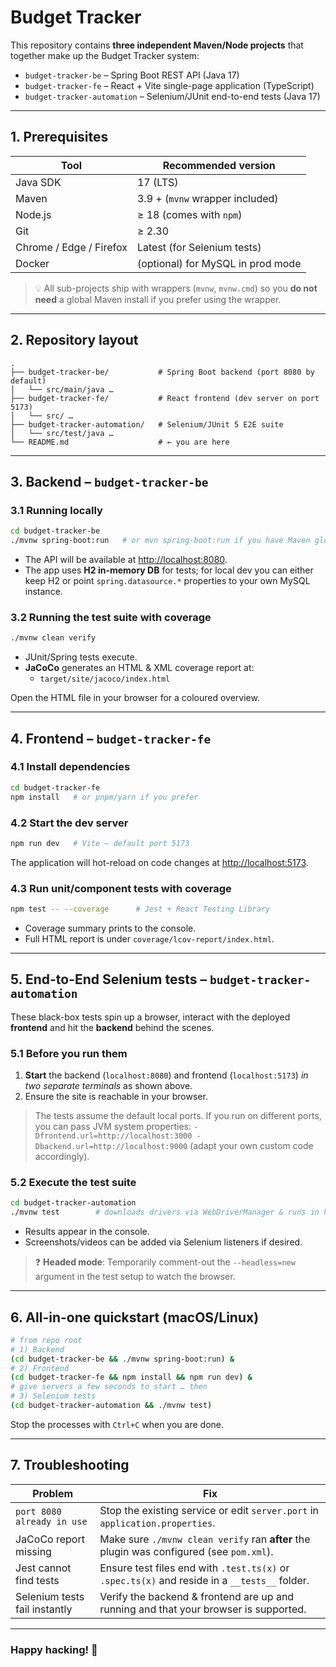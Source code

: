 # Budget Tracker

This repository contains **three independent Maven/Node projects** that together make up the Budget Tracker system:

* `budget-tracker-be` – Spring Boot REST API (Java 17)
* `budget-tracker-fe` – React + Vite single-page application (TypeScript)
* `budget-tracker-automation` – Selenium/JUnit end-to-end tests (Java 17)

---
## 1. Prerequisites

| Tool | Recommended version |
|------|---------------------|
| Java SDK | 17 (LTS) |
| Maven  | 3.9 + (`mvnw` wrapper included) |
| Node.js | ≥ 18 (comes with `npm`) |
| Git | ≥ 2.30 |
| Chrome / Edge / Firefox | Latest (for Selenium tests) |
| Docker | (optional) for MySQL in prod mode |

> 💡 All sub-projects ship with wrappers (`mvnw`, `mvnw.cmd`) so you **do not need** a global Maven install if you prefer using the wrapper.

---
## 2. Repository layout

```
.
├── budget-tracker-be/           # Spring Boot backend (port 8080 by default)
│   └── src/main/java …
├── budget-tracker-fe/           # React frontend (dev server on port 5173)
│   └── src/ …
├── budget-tracker-automation/   # Selenium/JUnit 5 E2E suite
│   └── src/test/java …
└── README.md                    # ← you are here
```

---
## 3. Backend – `budget-tracker-be`

### 3.1 Running locally

```bash
cd budget-tracker-be
./mvnw spring-boot:run   # or mvn spring-boot:run if you have Maven globally
```

* The API will be available at <http://localhost:8080>.
* The app uses **H2 in-memory DB** for tests; for local dev you can either keep H2 or point `spring.datasource.*` properties to your own MySQL instance.

### 3.2 Running the test suite **with coverage**

```bash
./mvnw clean verify
```

* JUnit/Spring tests execute.
* **JaCoCo** generates an HTML & XML coverage report at:
  * `target/site/jacoco/index.html`

Open the HTML file in your browser for a coloured overview.

---
## 4. Frontend – `budget-tracker-fe`

### 4.1 Install dependencies

```bash
cd budget-tracker-fe
npm install   # or pnpm/yarn if you prefer
```

### 4.2 Start the dev server

```bash
npm run dev   # Vite – default port 5173
```

The application will hot-reload on code changes at <http://localhost:5173>.

### 4.3 Run **unit/component tests** with coverage

```bash
npm test -- --coverage      # Jest + React Testing Library
```

* Coverage summary prints to the console.
* Full HTML report is under `coverage/lcov-report/index.html`.

---
## 5. End-to-End Selenium tests – `budget-tracker-automation`

These black-box tests spin up a browser, interact with the deployed **frontend** and hit the **backend** behind the scenes.

### 5.1 Before you run them

1. **Start** the backend (`localhost:8080`) and frontend (`localhost:5173`) *in two separate terminals* as shown above.
2. Ensure the site is reachable in your browser.

> The tests assume the default local ports.  If you run on different ports, you can pass JVM system properties: `-Dfrontend.url=http://localhost:3000 -Dbackend.url=http://localhost:9000` (adapt your own custom code accordingly).

### 5.2 Execute the test suite

```bash
cd budget-tracker-automation
./mvnw test        # downloads drivers via WebDriverManager & runs in headless mode
```

* Results appear in the console.
* Screenshots/videos can be added via Selenium listeners if desired.

> ❓ **Headed mode**: Temporarily comment-out the `--headless=new` argument in the test setup to watch the browser.

---
## 6. All-in-one quickstart (macOS/Linux)

```bash
# from repo root
# 1) Backend
(cd budget-tracker-be && ./mvnw spring-boot:run) &
# 2) Frontend
(cd budget-tracker-fe && npm install && npm run dev) &
# give servers a few seconds to start … then
# 3) Selenium tests
(cd budget-tracker-automation && ./mvnw test)
```

Stop the processes with `Ctrl+C` when you are done.

---
## 7. Troubleshooting

| Problem | Fix |
|---------|------|
| `port 8080 already in use` | Stop the existing service or edit `server.port` in `application.properties`. |
| JaCoCo report missing | Make sure `./mvnw clean verify` ran **after** the plugin was configured (see `pom.xml`). |
| Jest cannot find tests | Ensure test files end with `.test.ts(x)` or `.spec.ts(x)` and reside in a `__tests__` folder. |
| Selenium tests fail instantly | Verify the backend & frontend are up and running and that your browser is supported. |

---
### Happy hacking! 🎉

